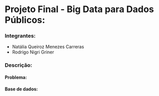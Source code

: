 # Projeto Final - Big Data para Dados Públicos:
### Integrantes: 
-  Natália Queiroz Menezes Carreras
-  Rodrigo Nigri Griner

### Descrição:
#### Problema:
#### Base de dados:



